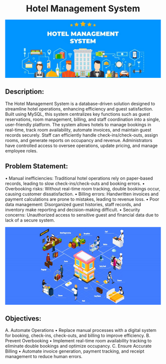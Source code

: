 # <div align="center">Hotel Management System</div>

![Intro](https://github.com/PyanshuXd/Hotel_Management/blob/a0d9f648a1ba7daeb320444190d82382b5068865/Images%20Used/1st.jpeg)

## Description:
The Hotel Management System is a database-driven solution designed to streamline hotel operations, enhancing efficiency and guest satisfaction. Built using MySQL, this system centralizes key functions such as guest reservations, room management, billing, and staff coordination into a single, user-friendly platform.
The system allows hotels to manage bookings in real-time, track room availability, automate invoices, and maintain guest records securely. Staff can efficiently handle check-ins/check-outs, assign rooms, and generate reports on occupancy and revenue. Administrators have controlled access to oversee operations, update pricing, and manage employee roles.

## Problem Statement:
•	Manual inefficiencies: Traditional hotel operations rely on paper-based records, leading to slow check-ins/check-outs and booking errors.
•	Overbooking risks: Without real-time room tracking, double bookings occur, causing customer dissatisfaction.
•	Billing errors: Handwritten invoices and payment calculations are prone to mistakes, leading to revenue loss.
•	Poor data management: Disorganized guest histories, staff records, and inventory make reporting and decision-making difficult.
•	Security concerns: Unauthorized access to sensitive guest and financial data due to lack of a secure system.

 ![Objectives](https://github.com/PyanshuXd/Hotel_Management/blob/75b43c6ccff14dfdb2a2e114cff49784904700b8/Images%20Used/hotel-inventory-management.jpg)
 
## Objectives:
A. Automate Operations
•	Replace manual processes with a digital system for booking, check-ins, check-outs, and billing to improve efficiency.
B. Prevent Overbooking
•	Implement real-time room availability tracking to eliminate double bookings and optimize occupancy.
C. Ensure Accurate Billing
•	Automate invoice generation, payment tracking, and receipt management to reduce human errors.

  
